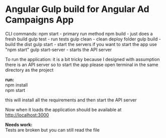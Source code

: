 Angular Gulp build for Angular Ad Campaigns App
=================================================
CLI commands:
npm start - primary run method
npm build - just does a fresh build
gulp test - run tests
gulp clean - clean deploy folder
gulp build - build the dist
gulp start - start the servers if you want to start the app use "npm start"
gulp start-server - starts the API server

To run the application:
it is a bit tricky because I designed with assumption there is an API server
so to start the app please open terminal in the same directory as the project

**run:**<br/>
npm install<br/>
npm start<br/>

this will install all the requirements and then start the API server

Now when it loads the application should be available at<br/>
<a href="http://localhost:3000">http://localhost:3000</a>

**Needs work:**<br/>
Tests are broken but you can still read the file

